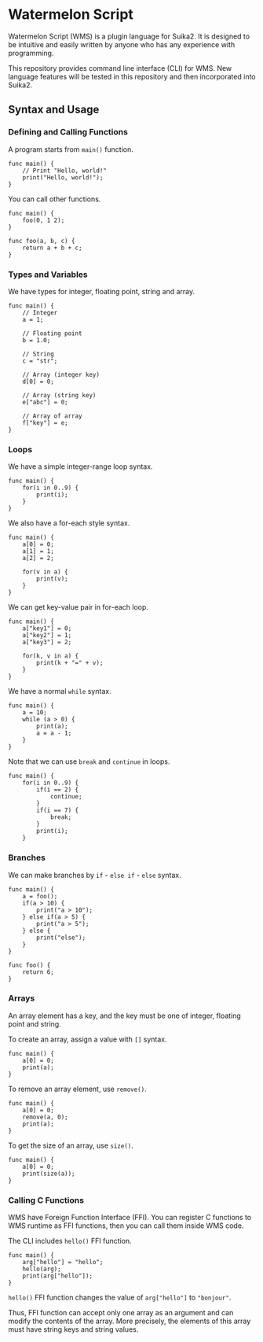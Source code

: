 Watermelon Script
=================

Watermelon Script (WMS) is a plugin language for Suika2.
It is designed to be intuitive and easily written by anyone who has any experience with programming.

This repository provides command line interface (CLI) for WMS.
New language features will be tested in this repository and then incorporated into Suika2.

## Syntax and Usage

### Defining and Calling Functions

A program starts from `main()` function.
```
func main() {
    // Print "Hello, world!"
    print("Hello, world!");
}
```

You can call other functions.
```
func main() {
    foo(0, 1 2);
}

func foo(a, b, c) {
    return a + b + c;
}
```

### Types and Variables

We have types for integer, floating point, string and array.
```
func main() {
    // Integer
    a = 1;

    // Floating point
    b = 1.0;

    // String
    c = "str";

    // Array (integer key)
    d[0] = 0;

    // Array (string key)
    e["abc"] = 0;

    // Array of array
    f["key"] = e;
}
```

### Loops

We have a simple integer-range loop syntax.
```
func main() {
    for(i in 0..9) {
        print(i);
    }
}
```

We also have a for-each style syntax.
```
func main() {
    a[0] = 0;
    a[1] = 1;
    a[2] = 2;

    for(v in a) {
        print(v);
    }
}
```

We can get key-value pair in for-each loop.
```
func main() {
    a["key1"] = 0;
    a["key2"] = 1;
    a["key3"] = 2;

    for(k, v in a) {
        print(k + "=" + v);
    }
}
```

We have a normal `while` syntax.
```
func main() {
    a = 10;
    while (a > 0) {
        print(a);
        a = a - 1;
    }
}
```

Note that we can use `break` and `continue` in loops.
```
func main() {
    for(i in 0..9) {
        if(i == 2) {
            continue;
        }
        if(i == 7) {
            break;
        }
        print(i);
    }
```

### Branches

We can make branches by `if` - `else if` - `else` syntax.
```
func main() {
    a = foo();
    if(a > 10) {
        print("a > 10");
    } else if(a > 5) {
        print("a > 5");
    } else {
        print("else");
    }
}

func foo() {
    return 6;
}
```

### Arrays

An array element has a key, and the key must be one of integer, floating point and string.

To create an array, assign a value with `[]` syntax.
```
func main() {
    a[0] = 0;
    print(a);
}
```

To remove an array element, use `remove()`.
```
func main() {
    a[0] = 0;
    remove(a, 0);
    print(a);
}
```

To get the size of an array, use `size()`.
```
func main() {
    a[0] = 0;
    print(size(a));
}
```

### Calling C Functions

WMS have Foreign Function Interface (FFI).
You can register C functions to WMS runtime as FFI functions,
then you can call them inside WMS code.

The CLI includes `hello()` FFI function.
```
func main() {
    arg["hello"] = "hello";
    hello(arg);
    print(arg["hello"]);
}
```
`hello()` FFI function changes the value of `arg["hello"]` to `"bonjour"`.

Thus, FFI function can accept only one array as an argument and can modify the contents of the array.
More precisely, the elements of this array must have string keys and string values.
